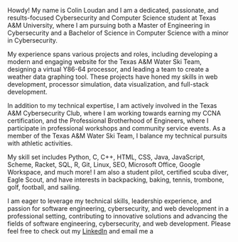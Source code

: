 Howdy! My name is Colin Loudan and I am a dedicated, passionate, and results-focused Cybersecurity and Computer Science student at Texas A&M University, where I am pursuing both a Master of Engineering in Cybersecurity and a Bachelor of Science in Computer Science with a minor in Cybersecurity.

My experience spans various projects and roles, including developing a modern and engaging website for the Texas A&M Water Ski Team, designing a virtual Y86-64 processor, and leading a team to create a weather data graphing tool. These projects have honed my skills in web development, processor simulation, data visualization, and full-stack development.

In addition to my technical expertise, I am actively involved in the Texas A&M Cybersecurity Club, where I am working towards earning my CCNA certification, and the Professional Brotherhood of Engineers, where I participate in professional workshops and community service events. As a member of the Texas A&M Water Ski Team, I balance my technical pursuits with athletic activities.

My skill set includes Python, C, C++, HTML, CSS, Java, JavaScript, Scheme, Racket, SQL, R, Git, Linux, SEO, Microsoft Office, Google Workspace, and much more! I am also a student pilot, certified scuba diver, Eagle Scout, and have interests in backpacking, baking, tennis, trombone, golf, football, and sailing.

I am eager to leverage my technical skills, leadership experience, and passion for software engineering, cybersecurity, and web development in a professional setting, contributing to innovative solutions and advancing the fields of software engineering, cybersecurity, and web development. Please feel free to check out my [LinkedIn](www.linkedin.com/in/colinloudan) and email me a
